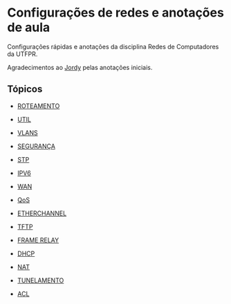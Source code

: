 # Configurações de redes e anotações de aula

Configurações rápidas e anotações da disciplina Redes de Computadores da UTFPR. 

Agradecimentos ao [Jordy](https://github.com/jordyantunes/) pelas anotações iniciais.

## Tópicos

* [ROTEAMENTO](https://github.com/yudi-matsuzake/configuracoes-de-rede/blob/master/roteamento.md)

* [UTIL](https://github.com/yudi-matsuzake/configuracoes-de-rede/blob/master/util.md)

* [VLANS](https://github.com/yudi-matsuzake/configuracoes-de-rede/blob/master/vlan.md)

* [SEGURANÇA](https://github.com/yudi-matsuzake/configuracoes-de-rede/blob/master/seguranca.md)

* [STP](https://github.com/yudi-matsuzake/configuracoes-de-rede/blob/master/stp.md)

* [IPV6](https://github.com/yudi-matsuzake/configuracoes-de-rede/blob/master/ipv6.md)

* [WAN](https://github.com/yudi-matsuzake/configuracoes-de-rede/blob/master/wan.md)

* [QoS](https://github.com/yudi-matsuzake/configuracoes-de-rede/blob/master/QoS.md)

* [ETHERCHANNEL](https://github.com/yudi-matsuzake/configuracoes-de-rede/blob/master/etherchannel.md)

* [TFTP](https://github.com/yudi-matsuzake/configuracoes-de-rede/blob/master/tftp.md)

* [FRAME RELAY](https://github.com/yudi-matsuzake/configuracoes-de-rede/blob/master/frame_relay.md)

* [DHCP](https://github.com/yudi-matsuzake/configuracoes-de-rede/blob/master/dhcp.md)

* [NAT](https://github.com/yudi-matsuzake/configuracoes-de-rede/blob/master/nat.md)

* [TUNELAMENTO](https://github.com/yudi-matsuzake/configuracoes-de-rede/blob/master/tunelamento.md)

* [ACL](https://github.com/yudi-matsuzake/configuracoes-de-rede/blob/master/acl.md)

